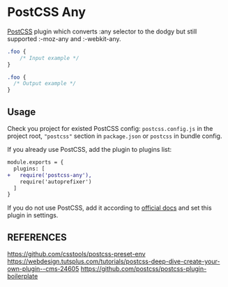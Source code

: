 # PostCSS Any

[PostCSS] plugin which converts :any selector to the dodgy but still supported :-moz-any and :-webkit-any.

[PostCSS]: https://github.com/postcss/postcss

```css
.foo {
    /* Input example */
}
```

```css
.foo {
  /* Output example */
}
```

## Usage

Check you project for existed PostCSS config: `postcss.config.js`
in the project root, `"postcss"` section in `package.json`
or `postcss` in bundle config.

If you already use PostCSS, add the plugin to plugins list:

```diff
module.exports = {
  plugins: [
+   require('postcss-any'),
    require('autoprefixer')
  ]
}
```

If you do not use PostCSS, add it according to [official docs] and set this plugin in settings.

[official docs]: https://github.com/postcss/postcss#usage

## REFERENCES

https://github.com/csstools/postcss-preset-env
https://webdesign.tutsplus.com/tutorials/postcss-deep-dive-create-your-own-plugin--cms-24605
https://github.com/postcss/postcss-plugin-boilerplate
